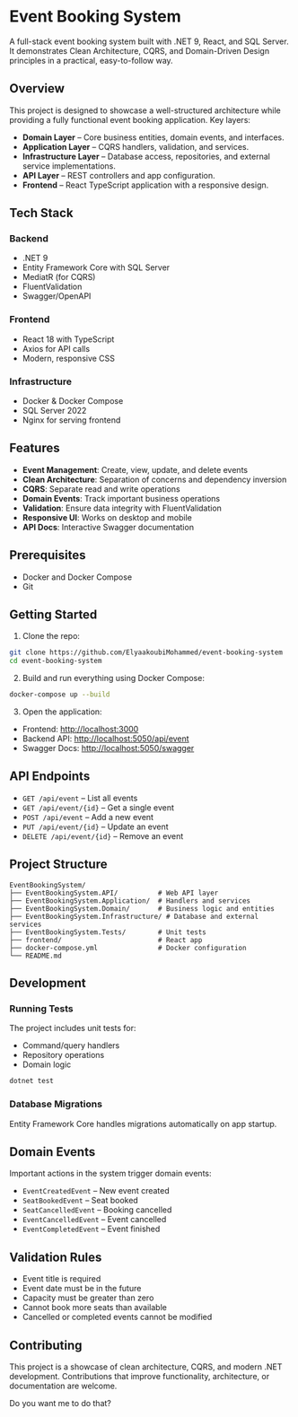 # Event Booking System

A full-stack event booking system built with .NET 9, React, and SQL Server. It demonstrates Clean Architecture, CQRS, and Domain-Driven Design principles in a practical, easy-to-follow way.

## Overview

This project is designed to showcase a well-structured architecture while providing a fully functional event booking application. Key layers:

* **Domain Layer** – Core business entities, domain events, and interfaces.
* **Application Layer** – CQRS handlers, validation, and services.
* **Infrastructure Layer** – Database access, repositories, and external service implementations.
* **API Layer** – REST controllers and app configuration.
* **Frontend** – React TypeScript application with a responsive design.

## Tech Stack

### Backend

* .NET 9
* Entity Framework Core with SQL Server
* MediatR (for CQRS)
* FluentValidation
* Swagger/OpenAPI

### Frontend

* React 18 with TypeScript
* Axios for API calls
* Modern, responsive CSS

### Infrastructure

* Docker & Docker Compose
* SQL Server 2022
* Nginx for serving frontend

## Features

* **Event Management**: Create, view, update, and delete events
* **Clean Architecture**: Separation of concerns and dependency inversion
* **CQRS**: Separate read and write operations
* **Domain Events**: Track important business operations
* **Validation**: Ensure data integrity with FluentValidation
* **Responsive UI**: Works on desktop and mobile
* **API Docs**: Interactive Swagger documentation

## Prerequisites

* Docker and Docker Compose
* Git

## Getting Started

1. Clone the repo:

```bash
git clone https://github.com/ElyaakoubiMohammed/event-booking-system
cd event-booking-system
```

2. Build and run everything using Docker Compose:

```bash
docker-compose up --build
```

3. Open the application:

* Frontend: [http://localhost:3000](http://localhost:3000)
* Backend API: [http://localhost:5050/api/event](http://localhost:5050/api/event)
* Swagger Docs: [http://localhost:5050/swagger](http://localhost:5050/swagger)

## API Endpoints

* `GET /api/event` – List all events
* `GET /api/event/{id}` – Get a single event
* `POST /api/event` – Add a new event
* `PUT /api/event/{id}` – Update an event
* `DELETE /api/event/{id}` – Remove an event

## Project Structure

```
EventBookingSystem/
├── EventBookingSystem.API/          # Web API layer
├── EventBookingSystem.Application/  # Handlers and services
├── EventBookingSystem.Domain/       # Business logic and entities
├── EventBookingSystem.Infrastructure/ # Database and external services
├── EventBookingSystem.Tests/        # Unit tests
├── frontend/                        # React app
├── docker-compose.yml               # Docker configuration
└── README.md
```

## Development

### Running Tests

The project includes unit tests for:

* Command/query handlers
* Repository operations
* Domain logic

```bash
dotnet test
```

### Database Migrations

Entity Framework Core handles migrations automatically on app startup.

## Domain Events

Important actions in the system trigger domain events:

* `EventCreatedEvent` – New event created
* `SeatBookedEvent` – Seat booked
* `SeatCancelledEvent` – Booking cancelled
* `EventCancelledEvent` – Event cancelled
* `EventCompletedEvent` – Event finished

## Validation Rules

* Event title is required
* Event date must be in the future
* Capacity must be greater than zero
* Cannot book more seats than available
* Cancelled or completed events cannot be modified

## Contributing

This project is a showcase of clean architecture, CQRS, and modern .NET development. Contributions that improve functionality, architecture, or documentation are welcome.


Do you want me to do that?
